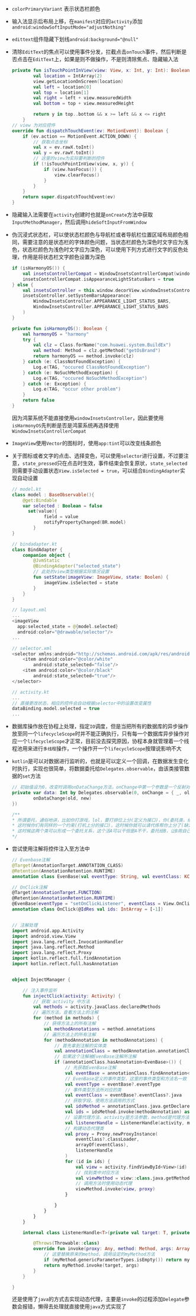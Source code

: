 - `colorPrimaryVariant` 表示状态栏颜色

- 输入法显示后布局上移，在`manifest`对应的`activity`添加`android:windowSoftInputMode="adjustNothing"`

- `edittext`组件隐藏下划线`android:background="@null"`

- 清除`EditText`的焦点可以使用事件分发，拦截点击`onTouch`事件，然后判断是否点击在`EditText`上，如果是则不做操作，不是则清除焦点、隐藏输入法

  ```kotlin
  private fun isTouchPointInView(view: View, x: Int, y: Int): Boolean {
          val location = IntArray(2)
          view.getLocationOnScreen(location)
          val left = location[0]
          val top = location[1]
          val right = left + view.measuredWidth
          val bottom = top + view.measuredHeight
  
          return y in top..bottom && x >= left && x <= right
      }
  // view 为对应控件
  override fun dispatchTouchEvent(ev: MotionEvent): Boolean {
      if (ev.action == MotionEvent.ACTION_DOWN) {
          // 获取点击坐标
          val x = ev.rawX.toInt()
          val y = ev.rawY.toInt()
          // 这里的view为实际要判断的控件
          if (!isTouchPointInView(view, x, y)) {
              if (view.hasFocus()) {
                  view.clearFocus()
              }
          }
      }
      return super.dispatchTouchEvent(ev)
  }
  ```

- 隐藏输入法需要在`activity`创建时也就是`onCreate`方法中获取`InputMethodManager`，然后调用`hideSoftInputFromWindow`

- 伪沉浸式状态栏，可以使状态栏颜色与导航栏或者导航栏位置区域布局颜色相同，需要注意的是状态栏的字体颜色问题，当状态栏颜色为深色时文字应为浅色，状态栏颜色为浅色时文字应为深色，可以使用下列方式进行文字的反色处理，作用是将状态栏文字颜色设置为深色

  ```kotlin
  if (isHarmonyOS()) {
      val insetsControllerCompat = WindowInsetsControllerCompat(window, window.decorView)
      insetsControllerCompat.isAppearanceLightStatusBars = true
  } else {
      val insetsController = this.window.decorView.windowInsetsController ?: return
      insetsController.setSystemBarsAppearance(
          WindowInsetsController.APPEARANCE_LIGHT_STATUS_BARS,
          WindowInsetsController.APPEARANCE_LIGHT_STATUS_BARS
      )
  }
  ```

  ```kotlin
  private fun isHarmonyOS(): Boolean {
      val harmonyOS = "harmony"
      try {
          val clz = Class.forName("com.huawei.system.BuildEx")
          val method: Method = clz.getMethod("getOsBrand")
          return harmonyOS == method.invoke(clz)
      } catch (e: ClassNotFoundException) {
          Log.e(TAG, "occured ClassNotFoundException")
      } catch (e: NoSuchMethodException) {
          Log.e(TAG, "occured NoSuchMethodException")
      } catch (e: Exception) {
          Log.e(TAG, "occur other problem")
      }
      return false
  }
  ```

  因为鸿蒙系统不能直接使用`windowInsetsController`，因此要使用`isHarmonyOS`先判断是否是鸿蒙系统再选择使用`WindowInsetsControllerCompat`

- `ImageView`使用`Vector`的图标时，使用`app:tint`可以改变线条颜色

- 关于图标或者文字的点击、选择变色，可以使用`selector`进行设置，不过要注意，`state_pressed`只在点击时生效，事件结束会恢复原状，`state_selected`则需要手动设置状态`View.isSelected = true`，可以结合`BindingAdapter`实现自动设置

  ```kotlin
  // model.kt
  class model : BaseObservable(){
      @get:Bindable
      var selected : Boolean = false
      	set(value){
              field = value
              notifyPropertyChanged(BR.model)
          }
  }
  
  // bindadapter.kt
  class BindAdapter {
      companion object {
          @JvmStatic
          @BindingAdapter("selected_state")
          // 此处的view类型根据实际情况设置
          fun setState(imageView: ImageView, state: Boolen) {
              imageView.isSelected = state
          }
      }
  }
  
  // layout.xml
  ...
  <imageView 
  	app:selected_state = @{model.selected} 
  	android:color="@drawable/selector"/>
  ...
  
  // selector.xml
  <selector xmlns:android="http://schemas.android.com/apk/res/android">
      <item android:color="@color/white"
          android:state_selected="false"/>
      <item android:color="@color/black"
          android:state_selected="true"/>
  </selector>
  
  // activity.kt
  ...
  // 直接更改状态，相应的控件会自动根据selector中的设置改变属性
  dataBinding.model.selected = true
  ...
  ```

- 数据库操作放在协程上处理，指定`IO`调度，但是当把所有的数据库的异步操作放至同一个`lifecycleScope`时并不能正确执行，只有每一个数据库异步操作对应一个`lifecycleScope`才正常，目前没去探究原因，协程本身就管理着一个线程池用来进行`多线程`操作，一个操作开一个`lifecycleScope`按理说影响不大

- `kotlin`是可以对数据进行监听的，也就是可以定义一个回调，在数据发生变化时执行，实现也很简单，将数据委托给`Delegates.observable`，由该类接管数据的`set`方法

  ```kotlin
  // 初始值设为0，改变时调用onDataChange方法，onChange中第一个参数是一个反射对象，也就是data的属性
  private var data: Int by Delegates.observable(0, onChange = { _, old, new ->
          onDataChange(old, new)
  })
  
  /**
  * 所谓委托，通俗地讲，比如你打游戏，lol，要打排位上分(定义为接口)，你(委托类，继承接口)可以打，代练(被委托类，继承接口)也可以
  * 这时候你们有同样的一个约束(打机上分的接口)，这时候你就可以请代练帮你上分了(缺乏体育精神)，这就是委托的过程，两个类AB有相同的接口
  * 这时候这两个类可以形成一个委托关系，这个活A可以干但是A不干，委托给B，让B用自己对应的相同接口去干，委托实际上也是设计模式的一种
  */
  ```


- 尝试使用注解将控件注入至方法中

  ```kotlin
  // Evenbase注解
  @Target(AnnotationTarget.ANNOTATION_CLASS)
  @Retention(AnnotationRetention.RUNTIME)
  annotation class EvenBase(val eventType: String, val eventClass: KClass<*>)
  
  // OnClick注解
  @Target(AnnotationTarget.FUNCTION)
  @Retention(AnnotationRetention.RUNTIME)
  @EvenBase(eventType = "setOnClickListener", eventClass = View.OnClickListener::class)
  annotation class OnClick(@IdRes val ids: IntArray = [-1])
  
  
  // 注解处理
  import android.app.Activity
  import android.view.View
  import java.lang.reflect.InvocationHandler
  import java.lang.reflect.Method
  import java.lang.reflect.Proxy
  import kotlin.reflect.full.findAnnotation
  import kotlin.reflect.full.hasAnnotation
  
  
  object InjectManager {
  
      // 注入事件监听
      fun injectClick(activity: Activity) {
          // 获取 activity 中方法
          val methods = activity.javaClass.declaredMethods
          // 遍历方法，查看方法上的注解
          for (method in methods) {
              // 获得方法上的所有注解
              val methodAnnotations = method.annotations
              // 遍历方法上的所有注解
              for (methodAnnotation in methodAnnotations) {
                  // 首先拿到注解的实体类
                  val annotationClass = methodAnnotation.annotationClass
                  // 如果这个注解被EvenBase注解所注解
                  if (annotationClass.hasAnnotation<EvenBase>()) {
                      // 先获取EvenBase注解
                      val eventBase = annotationClass.findAnnotation<EvenBase>()
                      // EvenBase定义的事件类型，这里的事件类型和方法名一致
                      val eventType = eventBase?.eventType
                      // 事件类型方法所对应的类
                      val eventClass = eventBase?.eventClass?.java
                      // 获取字段，使用方法调用的方式
                      val idsMethod = annotationClass.java.getDeclaredMethod("ids")
                      val ids = idsMethod.invoke(methodAnnotation) as IntArray
                      // 设置代理方法，activity是方法参数，method是代理方法，代理setOnClickListener方法
                      val listenerHandle = ListenerHandle(activity, method)
                      // 构建动态代理类
                      val proxy = Proxy.newProxyInstance(
                          eventClass?.classLoader,
                          arrayOf(eventClass),
                          listenerHandle
                      )
                      for (id in ids) {
                          val view = activity.findViewById<View>(id)
                          // 找到类中对应方法
                          val viewMethod = view::class.java.getMethod(eventType!!, eventClass)
                          // 调用方法时使用动态代理
                          viewMethod.invoke(view, proxy)
                      }
  
                  }
              }
          }
      }
  
      internal class ListenerHandle<T>(private val target: T, private val myMethod: Method) : InvocationHandler {
  
          @Throws(Throwable::class)
          override fun invoke(proxy: Any, method: Method, args: Array<Any>): Any? {
              // 这里替换原来的method，调用设定的myMethod方法
              if (myMethod.genericParameterTypes.isEmpty()) return myMethod.invoke(target)
              return myMethod.invoke(target, args)
          }
      }
  
  }
  ```

  还是使用了`java`的方式去实现动态代理，主要是`invoke`的过程添加`Delegate`参数会报错，懒得去处理就直接使用`java`方式实现了